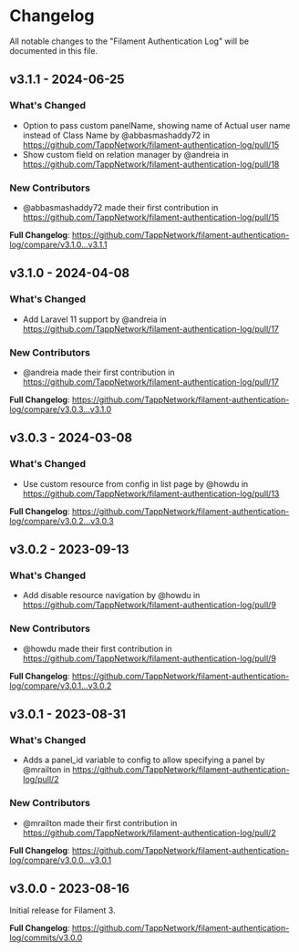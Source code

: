 # Changelog

All notable changes to the "Filament Authentication Log" will be documented in this file.

## v3.1.1 - 2024-06-25

### What's Changed

* Option to pass custom panelName, showing name of Actual user name instead of Class Name by @abbasmashaddy72 in https://github.com/TappNetwork/filament-authentication-log/pull/15
* Show custom field on relation manager by @andreia in https://github.com/TappNetwork/filament-authentication-log/pull/18

### New Contributors

* @abbasmashaddy72 made their first contribution in https://github.com/TappNetwork/filament-authentication-log/pull/15

**Full Changelog**: https://github.com/TappNetwork/filament-authentication-log/compare/v3.1.0...v3.1.1

## v3.1.0 - 2024-04-08

### What's Changed

* Add Laravel 11 support by @andreia in https://github.com/TappNetwork/filament-authentication-log/pull/17

### New Contributors

* @andreia made their first contribution in https://github.com/TappNetwork/filament-authentication-log/pull/17

**Full Changelog**: https://github.com/TappNetwork/filament-authentication-log/compare/v3.0.3...v3.1.0

## v3.0.3 - 2024-03-08

### What's Changed

* Use custom resource from config in list page by @howdu in https://github.com/TappNetwork/filament-authentication-log/pull/13

**Full Changelog**: https://github.com/TappNetwork/filament-authentication-log/compare/v3.0.2...v3.0.3

## v3.0.2 - 2023-09-13

### What's Changed

- Add disable resource navigation by @howdu in https://github.com/TappNetwork/filament-authentication-log/pull/9

### New Contributors

- @howdu made their first contribution in https://github.com/TappNetwork/filament-authentication-log/pull/9

**Full Changelog**: https://github.com/TappNetwork/filament-authentication-log/compare/v3.0.1...v3.0.2

## v3.0.1 - 2023-08-31

### What's Changed

- Adds a panel_id variable to config to allow specifying a panel by @mrailton in https://github.com/TappNetwork/filament-authentication-log/pull/2

### New Contributors

- @mrailton made their first contribution in https://github.com/TappNetwork/filament-authentication-log/pull/2

**Full Changelog**: https://github.com/TappNetwork/filament-authentication-log/compare/v3.0.0...v3.0.1

## v3.0.0 - 2023-08-16

Initial release for Filament 3.

**Full Changelog**: https://github.com/TappNetwork/filament-authentication-log/commits/v3.0.0
